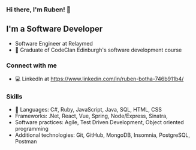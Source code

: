 ### Hi there, I'm Ruben! 👋

## I'm a Software Developer
- Software Engineer at Relaymed
- 🔭 Graduate of CodeClan Edinburgh's software development course



### Connect with me

- 💻 LinkedIn at https://www.linkedin.com/in/ruben-botha-746b911b4/

### Skills

- 💬 Languages: C#, Ruby, JavaScript, Java, SQL, HTML, CSS
- Frameworks: .Net, React, Vue, Spring, Node/Express, Sinatra,
- Software practices: Agile, Test Driven Development, Object oriented programming
- Additional technologies: Git, GitHub, MongoDB, Insomnia, PostgreSQL, Postman
